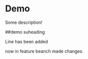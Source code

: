 # Demo

Some description!

##demo suheading

Line has been added

now in feature beanch made changes.